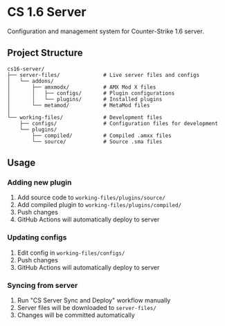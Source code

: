 # CS 1.6 Server

Configuration and management system for Counter-Strike 1.6 server.

## Project Structure

```
cs16-server/
├── server-files/              # Live server files and configs
│   └── addons/
│       ├── amxmodx/           # AMX Mod X files
│       │   ├── configs/       # Plugin configurations
│       │   └── plugins/       # Installed plugins
│       └── metamod/           # MetaMod files
│
└── working-files/             # Development files
    ├── configs/               # Configuration files for development
    └── plugins/
        ├── compiled/          # Compiled .amxx files
        └── source/            # Source .sma files
```

## Usage

### Adding new plugin
1. Add source code to `working-files/plugins/source/`
2. Add compiled plugin to `working-files/plugins/compiled/`
3. Push changes
4. GitHub Actions will automatically deploy to server

### Updating configs
1. Edit config in `working-files/configs/`
2. Push changes
3. GitHub Actions will automatically deploy to server

### Syncing from server
1. Run "CS Server Sync and Deploy" workflow manually
2. Server files will be downloaded to `server-files/`
3. Changes will be committed automatically